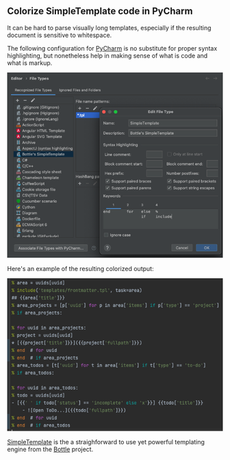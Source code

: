 ## Colorize SimpleTemplate code in PyCharm
It can be hard to parse visually long templates, especially if the resulting
document is sensitive to whitespace.

The following configuration for [PyCharm](https://www.jetbrains.com/pycharm/)
is no substitute for proper syntax highlighting, but nonetheless help in making
sense of what is code and what is markup.

![PyCharm configuration](PyCharm_config.png)

Here's an example of the resulting colorized output:

![SimpleTemplate colorized](SimpleTemplate_colorized.png)

[SimpleTemplate](https://bottlepy.org/docs/dev/stpl.html#bottle.SimpleTemplate)
is the a straighforward to use yet powerful templating engine from the
[Bottle](https://bottlepy.org/) project.
